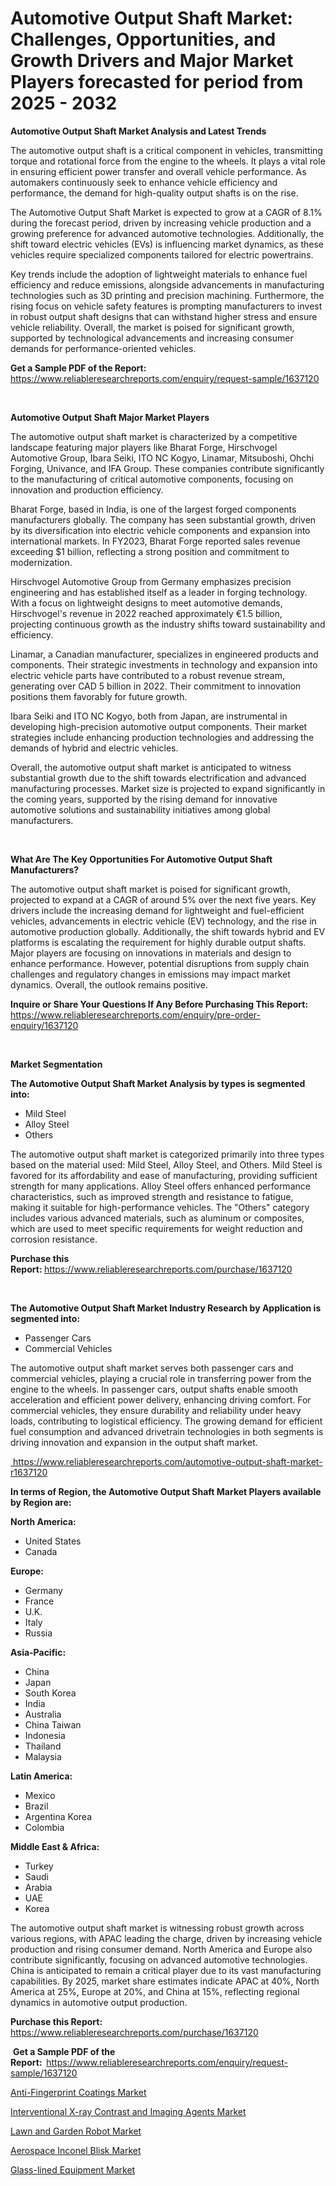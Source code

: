 <p><h1>Automotive Output Shaft Market: Challenges, Opportunities, and Growth Drivers and Major Market Players forecasted for period from 2025 - 2032</h1></p><p><strong>Automotive Output Shaft Market Analysis and Latest Trends</strong></p>
<p><p>The automotive output shaft is a critical component in vehicles, transmitting torque and rotational force from the engine to the wheels. It plays a vital role in ensuring efficient power transfer and overall vehicle performance. As automakers continuously seek to enhance vehicle efficiency and performance, the demand for high-quality output shafts is on the rise.</p><p>The Automotive Output Shaft Market is expected to grow at a CAGR of 8.1% during the forecast period, driven by increasing vehicle production and a growing preference for advanced automotive technologies. Additionally, the shift toward electric vehicles (EVs) is influencing market dynamics, as these vehicles require specialized components tailored for electric powertrains. </p><p>Key trends include the adoption of lightweight materials to enhance fuel efficiency and reduce emissions, alongside advancements in manufacturing technologies such as 3D printing and precision machining. Furthermore, the rising focus on vehicle safety features is prompting manufacturers to invest in robust output shaft designs that can withstand higher stress and ensure vehicle reliability. Overall, the market is poised for significant growth, supported by technological advancements and increasing consumer demands for performance-oriented vehicles.</p></p>
<p><strong>Get a Sample PDF of the Report:&nbsp;</strong> <a href="https://www.reliableresearchreports.com/enquiry/request-sample/1637120?utm_campaign=102&utm_medium=2&utm_source=Github&utm_content=ia&utm_term=23032025&utm_id=automotive-output-shaft">https://www.reliableresearchreports.com/enquiry/request-sample/1637120</a></p>
<p>&nbsp;</p>
<p><strong>Automotive Output Shaft Major Market Players</strong></p>
<p><p>The automotive output shaft market is characterized by a competitive landscape featuring major players like Bharat Forge, Hirschvogel Automotive Group, Ibara Seiki, ITO NC Kogyo, Linamar, Mitsuboshi, Ohchi Forging, Univance, and IFA Group. These companies contribute significantly to the manufacturing of critical automotive components, focusing on innovation and production efficiency.</p><p>Bharat Forge, based in India, is one of the largest forged components manufacturers globally. The company has seen substantial growth, driven by its diversification into electric vehicle components and expansion into international markets. In FY2023, Bharat Forge reported sales revenue exceeding $1 billion, reflecting a strong position and commitment to modernization.</p><p>Hirschvogel Automotive Group from Germany emphasizes precision engineering and has established itself as a leader in forging technology. With a focus on lightweight designs to meet automotive demands, Hirschvogel's revenue in 2022 reached approximately €1.5 billion, projecting continuous growth as the industry shifts toward sustainability and efficiency.</p><p>Linamar, a Canadian manufacturer, specializes in engineered products and components. Their strategic investments in technology and expansion into electric vehicle parts have contributed to a robust revenue stream, generating over CAD 5 billion in 2022. Their commitment to innovation positions them favorably for future growth.</p><p>Ibara Seiki and ITO NC Kogyo, both from Japan, are instrumental in developing high-precision automotive output components. Their market strategies include enhancing production technologies and addressing the demands of hybrid and electric vehicles.</p><p>Overall, the automotive output shaft market is anticipated to witness substantial growth due to the shift towards electrification and advanced manufacturing processes. Market size is projected to expand significantly in the coming years, supported by the rising demand for innovative automotive solutions and sustainability initiatives among global manufacturers.</p></p>
<p>&nbsp;</p>
<p><strong>What Are The Key Opportunities For Automotive Output Shaft Manufacturers?</strong></p>
<p><p>The automotive output shaft market is poised for significant growth, projected to expand at a CAGR of around 5% over the next five years. Key drivers include the increasing demand for lightweight and fuel-efficient vehicles, advancements in electric vehicle (EV) technology, and the rise in automotive production globally. Additionally, the shift towards hybrid and EV platforms is escalating the requirement for highly durable output shafts. Major players are focusing on innovations in materials and design to enhance performance. However, potential disruptions from supply chain challenges and regulatory changes in emissions may impact market dynamics. Overall, the outlook remains positive.</p></p>
<p><strong>Inquire or Share Your Questions If Any Before Purchasing This Report:</strong> <a href="https://www.reliableresearchreports.com/enquiry/pre-order-enquiry/1637120?utm_campaign=102&utm_medium=2&utm_source=Github&utm_content=ia&utm_term=23032025&utm_id=automotive-output-shaft">https://www.reliableresearchreports.com/enquiry/pre-order-enquiry/1637120</a></p>
<p>&nbsp;</p>
<p><strong>Market Segmentation</strong></p>
<p><strong>The Automotive Output Shaft Market Analysis by types is segmented into:</strong></p>
<p><ul><li>Mild Steel</li><li>Alloy Steel</li><li>Others</li></ul></p>
<p><p>The automotive output shaft market is categorized primarily into three types based on the material used: Mild Steel, Alloy Steel, and Others. Mild Steel is favored for its affordability and ease of manufacturing, providing sufficient strength for many applications. Alloy Steel offers enhanced performance characteristics, such as improved strength and resistance to fatigue, making it suitable for high-performance vehicles. The "Others" category includes various advanced materials, such as aluminum or composites, which are used to meet specific requirements for weight reduction and corrosion resistance.</p></p>
<p><strong>Purchase this Report:&nbsp;</strong><a href="https://www.reliableresearchreports.com/purchase/1637120?utm_campaign=102&utm_medium=2&utm_source=Github&utm_content=ia&utm_term=23032025&utm_id=automotive-output-shaft">https://www.reliableresearchreports.com/purchase/1637120</a></p>
<p>&nbsp;</p>
<p><strong>The Automotive Output Shaft Market Industry Research by Application is segmented into:</strong></p>
<p><ul><li>Passenger Cars</li><li>Commercial Vehicles</li></ul></p>
<p><p>The automotive output shaft market serves both passenger cars and commercial vehicles, playing a crucial role in transferring power from the engine to the wheels. In passenger cars, output shafts enable smooth acceleration and efficient power delivery, enhancing driving comfort. For commercial vehicles, they ensure durability and reliability under heavy loads, contributing to logistical efficiency. The growing demand for efficient fuel consumption and advanced drivetrain technologies in both segments is driving innovation and expansion in the output shaft market.</p></p>
<p><a href="https://www.reliableresearchreports.com/automotive-output-shaft-market-r1637120?utm_campaign=102&utm_medium=2&utm_source=Github&utm_content=ia&utm_term=23032025&utm_id=automotive-output-shaft">&nbsp;https://www.reliableresearchreports.com/automotive-output-shaft-market-r1637120</a></p>
<p><strong>In terms of Region, the Automotive Output Shaft Market Players available by Region are:</strong></p>
<p>
    <p> <strong> North America: </strong>
        <ul>
            <li>United States</li>
            <li>Canada</li>
        </ul>
        </p> 
    <p> <strong> Europe: </strong>
        <ul>
            <li>Germany</li>
            <li>France</li>
            <li>U.K.</li>
            <li>Italy</li>
            <li>Russia</li>
        </ul>
        </p> 
    <p> <strong> Asia-Pacific: </strong>
        <ul>
            <li>China</li>
            <li>Japan</li>
            <li>South Korea</li>
            <li>India</li>
            <li>Australia</li>
            <li>China Taiwan</li>
            <li>Indonesia</li>
            <li>Thailand</li>
            <li>Malaysia</li>
        </ul>
        </p> 
    <p> <strong> Latin America: </strong>
        <ul>
            <li>Mexico</li>
            <li>Brazil</li>
            <li>Argentina Korea</li>
            <li>Colombia</li>
        </ul>
        </p> 
    <p> <strong> Middle East & Africa: </strong>
        <ul>
            <li>Turkey</li>
            <li>Saudi</li>
            <li>Arabia</li>
            <li>UAE</li>
            <li>Korea</li>
        </ul>
    </p>
    </p>
<p><p>The automotive output shaft market is witnessing robust growth across various regions, with APAC leading the charge, driven by increasing vehicle production and rising consumer demand. North America and Europe also contribute significantly, focusing on advanced automotive technologies. China is anticipated to remain a critical player due to its vast manufacturing capabilities. By 2025, market share estimates indicate APAC at 40%, North America at 25%, Europe at 20%, and China at 15%, reflecting regional dynamics in automotive output production.</p></p>
<p><strong>Purchase this Report: </strong><a href="https://www.reliableresearchreports.com/purchase/1637120?utm_campaign=102&utm_medium=2&utm_source=Github&utm_content=ia&utm_term=23032025&utm_id=automotive-output-shaft">https://www.reliableresearchreports.com/purchase/1637120</a></p>
<p>&nbsp;<strong>Get a Sample PDF of the Report:&nbsp;&nbsp;</strong><a href="https://www.reliableresearchreports.com/enquiry/request-sample/1637120?utm_campaign=102&utm_medium=2&utm_source=Github&utm_content=ia&utm_term=23032025&utm_id=automotive-output-shaft">https://www.reliableresearchreports.com/enquiry/request-sample/1637120</a></p>
<p><strong></strong></p>
<p><p><a href="https://github.com/ludongfomban/Market-Research-Report-List-1/blob/main/anti-fingerprint-coatings-market.md?utm_campaign=102&utm_medium=2&utm_source=Github&utm_content=ia&utm_term=23032025&utm_id=automotive-output-shaft">Anti-Fingerprint Coatings Market</a></p><p><a href="https://github.com/kimanyuzuga/Market-Research-Report-List-1/blob/main/interventional-x-ray-contrast-and-imaging-agents-market.md?utm_campaign=102&utm_medium=2&utm_source=Github&utm_content=ia&utm_term=23032025&utm_id=automotive-output-shaft">Interventional X-ray Contrast and Imaging Agents Market</a></p><p><a href="https://github.com/lalkobrinarb/Market-Research-Report-List-1/blob/main/lawn-and-garden-robot-market.md?utm_campaign=102&utm_medium=2&utm_source=Github&utm_content=ia&utm_term=23032025&utm_id=automotive-output-shaft">Lawn and Garden Robot Market</a></p><p><a href="https://github.com/giardafshaxb/Market-Research-Report-List-1/blob/main/aerospace-inconel-blisk-market.md?utm_campaign=102&utm_medium=2&utm_source=Github&utm_content=ia&utm_term=23032025&utm_id=automotive-output-shaft">Aerospace Inconel Blisk Market</a></p><p><a href="https://github.com/naulasulakr0/Market-Research-Report-List-1/blob/main/glass-lined-equipment-market.md?utm_campaign=102&utm_medium=2&utm_source=Github&utm_content=ia&utm_term=23032025&utm_id=automotive-output-shaft">Glass-lined Equipment Market</a></p></p>